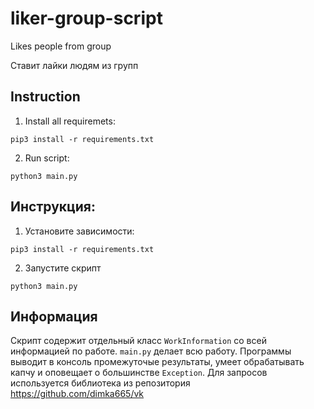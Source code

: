 # liker-group-script
Likes people from group

Ставит лайки людям из групп

## Instruction
1. Install all requiremets:

  `pip3 install -r requirements.txt`

2. Run script:

`python3 main.py`

## Инструкция:
1. Установите зависимости:

`pip3 install -r requirements.txt`

2. Запустите скрипт

`python3 main.py`

## Информация
Скрипт содержит отдельный класс `WorkInformation` со всей информацией по работе. `main.py` делает всю работу. Программы выводит в консоль промежуточые результаты, умеет обрабатывать капчу и оповещает о большинстве `Exception`. Для запросов используется библиотека из репозитория https://github.com/dimka665/vk
